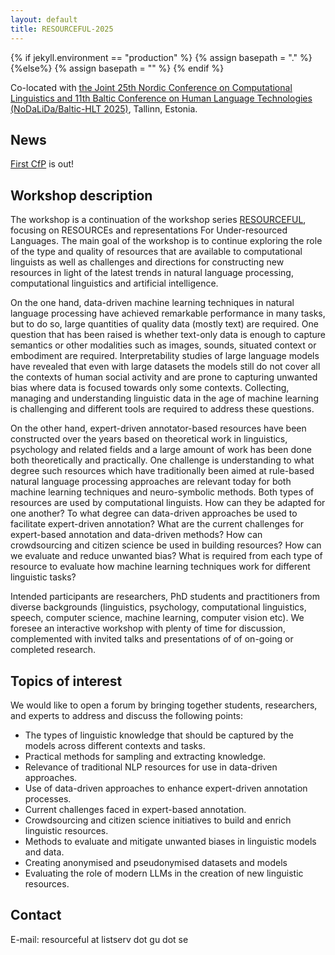 ```yaml
---
layout: default
title: RESOURCEFUL-2025
---
```

{% if jekyll.environment  == "production" %}
        {% assign basepath = "." %}
        {%else%}
        {% assign basepath = "" %}
        {% endif %}

Co-located with [the Joint 25th Nordic Conference on Computational Linguistics and 11th Baltic Conference on Human Language Technologies (NoDaLiDa/Baltic-HLT 2025)](https://www.nodalida-bhlt2025.eu), Tallinn, Estonia.

## News
[First CfP](https://www.aclweb.org/portal/content/workshop-resources-and-representations-under-resourced-languages-and-domains) is out! 


## Workshop description

The workshop is a continuation of the workshop series [RESOURCEFUL](https://resourceful-workshop.github.io), focusing on RESOURCEs and representations For Under-resourced Languages. The main goal of the workshop is to continue exploring the role of the type and quality of resources that are available to computational linguists as well as challenges and directions for constructing new resources in light of the latest trends in natural language processing, computational linguistics and artificial intelligence.

On the one hand, data-driven machine learning techniques in natural language processing have achieved remarkable performance in many tasks, but to do so, large quantities of quality data (mostly text) are required. One question that has been raised is whether text-only data is enough to capture semantics or other modalities such as images, sounds, situated context or embodiment are required. Interpretability studies of large language models have revealed that even with large datasets the models still do not cover all the contexts of human social activity and are prone to capturing unwanted bias where data is focused towards only some contexts. Collecting, managing and understanding linguistic data in the age of machine learning is challenging and different tools are required to address these questions.

On the other hand, expert-driven annotator-based resources have been constructed over the years based on theoretical work in linguistics, psychology and related fields and a large amount of work has been done both theoretically and practically. One challenge is understanding to what degree such resources which have traditionally been aimed at rule-based natural language processing approaches are relevant today for both machine learning techniques and neuro-symbolic methods. Both types of resources are used by computational linguists. How can they be adapted for one another? To what degree can data-driven approaches be used to facilitate expert-driven annotation? What are the current challenges for expert-based annotation and data-driven methods? How can crowdsourcing and citizen science be used in building resources? How can we evaluate and reduce unwanted bias? What is required from each type of resource to evaluate how machine learning techniques work for different linguistic tasks?

Intended participants are researchers, PhD students and practitioners from diverse backgrounds (linguistics, psychology, computational linguistics, speech, computer science, machine learning, computer vision etc). We foresee an interactive workshop with plenty of time for discussion, complemented with invited talks and presentations of of on-going or completed research.

## Topics of interest

We would like to open a forum by bringing together students, researchers, and experts to address and discuss the following points:

* The types of linguistic knowledge that should be captured by the models across different contexts and tasks.
* Practical methods for sampling and extracting knowledge.
* Relevance of traditional NLP resources for use in data-driven approaches.
* Use of data-driven approaches to enhance expert-driven annotation processes.
* Current challenges faced in expert-based annotation.
* Crowdsourcing and citizen science initiatives to build and enrich linguistic resources.
* Methods to evaluate and mitigate unwanted biases in linguistic models and data.
* Creating anonymised and pseudonymised datasets and models
* Evaluating the role of modern LLMs in the creation of new linguistic resources.  

## Contact

E-mail: resourceful at listserv dot gu dot se

